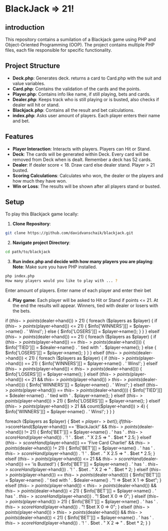 # BlackJack => 21!

## introduction
This repository contains a sumilation of a Blackjack game using PHP and Object-Oriented Programming (OOP). The project contains multiple PHP files, each file responsible for specific functionality.

## Project Structure
- **Deck.php**: Generates deck. returns a card to Card.php with the suit and value variables.
- **Card.php**: Contains the validation of the cards and the points.
- **Player.php**: Contains info like name, if still playing, bets and cards.
- **Dealer.php**: Keeps track who is still playing or is busted, also checks if dealer will hit or stand. 
- **Blackjack.php**: Contains all the result and bet calculations. 
- **index.php**: Asks user amount of players. Each player enters their name and bet.

## Features
- **Player Interaction**: Interacts with players. Players can Hit or Stand.
- **Deck**: The cards will be generated within Deck. Every card will be removed from Deck when is dealt. Remember a deck has 52 cards.
- **Dealer**: If dealer score < 18. Draw card else dealer stand. Player > 21 busted.
- **Scoring Calculations**: Calculates who won, the dealer or the players and how much they have won. 
- **Win or Loss**: The results will be shown after all players stand or busted.

## Setup 
To play this Blackjack game locally:

1. **Clone Repository**:
```bash
git clone https://github.com/davidvanschaik/blackjack.git
```

2. **Navigate project Directory**:
```bash
cd path/to/blackjack
```

3. **Run index.php and decide with how many players you are playing**:
**Note**: Make sure you have PHP installed.
```bash
php index.php
How many players would you like to play with ... ?
```
Enter amount of players.
Enter name of each player and enter their bet


4. **Play game**:
Each player will be asked to Hit or Stand if points <= 21. At the end the results will appear. Winners, tied with dealer or losers with the bets.





if ($this->points($dealer->hand()) > 21) {
    foreach ($players as $player) {
        if ($this->points($player->hand()) <= 21) {
            $info['WINNERS'][] = $player->name() . ' Wins!';
        } else {
            $info['LOSERS'][] = $player->name();
        }
    }
} elseif ($this->points($dealer->hand()) == 21) {
    foreach ($players as $player) {
        if ($this->points($player->hand()) == $this->points($dealer->hand())) {
             $info['TIED'][] = $dealer->name() . ' tied with ' . $player->name();
        } else {
            $info['LOSERS'][] = $player->name();
        }
    }
} elseif ($this->points($dealer->hand()) < 21) {
    foreach ($players as $player) {
        if ($this->points($player->hand()) == 21) {
            $info['WINNERS'][] = $player->name() . ' Wins!';
        } elseif ($this->points($player->hand()) < $this->points($dealer->hand())) {
            $info['LOSERS'][] = $player->name();
        } elseif ($this->points($player->hand()) <= 21 && $this->points($player->hand()) > $this->points($dealer->hand())) {
            $info['WINNERS'][] = $player->name() . ' Wins!';
        } elseif ($this->points($player->hand()) == $this->points($dealer->hand())) {
            $info['TIED'][] = $dealer->name() . ' tied with ' . $player->name();
        } elseif ($this->points($player->hand()) > 21) {
            $info['LOSERS'][] = $player->name();
        } elseif ($this->points($player->hand()) > 21 && count($player->hand()) > 4) {
            $info['WINNERS'][] = $player->name() . ' Wins!';
        }
    }
}

foreach ($players as $player) {
    $bet = $player->bet();
    if ($this->scoreHand($player->hand()) == 'BlackJack!' && $this->points($dealer->hand()) != 21) {
        $info['BET'][] = $player->name() . ' has ' . $this->scoreHand($player->hand()) . '! ' . $bet . " X 2.5 => " . $bet * 2.5;
    } elseif ($this->scoreHand($player->hand()) == 'Five Card Charlie!' && $this->points($dealer->hand()) != 21) {
        $info['BET'][] = $player->name() . ' has ' . $this->scoreHand($player->hand()) . '! ' . $bet . " X 2.5 => " . $bet * 2.5;
    } elseif ($this->points($player->hand()) <= 21 && $this->scoreHand($dealer->hand()) == 'is Busted!') {
        $info['BET'][] = $player->name() . ' has ' . $this->scoreHand($player->hand()) . '! ' . $bet . " X 2 => " . $bet * 2;
    } elseif ($this->points($player->hand()) == $this->points($dealer->hand())) {
        $info['BET'][] = $player->name() . ' tied with ' . $dealer->name() . "! => $bet X 1 => $bet";
    } elseif ($this->points($player->hand()) < $this->points($dealer->hand()) && $this->points($dealer->hand()) < 21) {
        $info['BET'][] = $player->name() . ' has ' . $this->scoreHand($player->hand()) . "! $bet X 0 => 0";
    } elseif ($this->points($player->hand()) > 21) {
        $info['BET'][] = $player->name() . ' has ' . $this->scoreHand($player->hand()) . "! $bet X 0 => 0";
    } elseif ($this->points($player->hand()) > $this->points($dealer->hand()) && $this->points($dealer->hand()) < 21) {
        $info['BET'][] = $player->name() . ' has ' . $this->scoreHand($player->hand()) . '! ' . $bet . " X 2 => " . $bet * 2;
    }
}